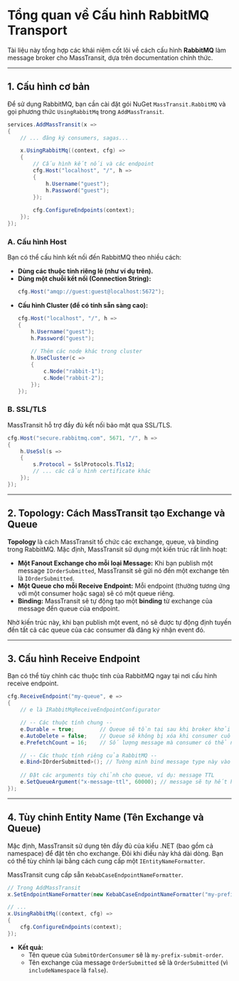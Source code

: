 # Tổng quan về Cấu hình RabbitMQ Transport

Tài liệu này tổng hợp các khái niệm cốt lõi về cách cấu hình **RabbitMQ** làm message broker cho MassTransit, dựa trên documentation chính thức.

---

## 1. Cấu hình cơ bản

Để sử dụng RabbitMQ, bạn cần cài đặt gói NuGet `MassTransit.RabbitMQ` và gọi phương thức `UsingRabbitMq` trong `AddMassTransit`.

```csharp
services.AddMassTransit(x =>
{
    // ... đăng ký consumers, sagas...

    x.UsingRabbitMq((context, cfg) =>
    {
        // Cấu hình kết nối và các endpoint
        cfg.Host("localhost", "/", h =>
        {
            h.Username("guest");
            h.Password("guest");
        });
        
        cfg.ConfigureEndpoints(context);
    });
});
```

### A. Cấu hình Host
Bạn có thể cấu hình kết nối đến RabbitMQ theo nhiều cách:
* **Dùng các thuộc tính riêng lẻ (như ví dụ trên).**
* **Dùng một chuỗi kết nối (Connection String):**
  ```csharp
  cfg.Host("amqp://guest:guest@localhost:5672");
  ```
* **Cấu hình Cluster (để có tính sẵn sàng cao):**
  ```csharp
  cfg.Host("localhost", "/", h => 
  {
      h.Username("guest");
      h.Password("guest");
      
      // Thêm các node khác trong cluster
      h.UseCluster(c => 
      {
          c.Node("rabbit-1");
          c.Node("rabbit-2");
      });
  });
  ```
### B. SSL/TLS
MassTransit hỗ trợ đầy đủ kết nối bảo mật qua SSL/TLS.
```csharp
cfg.Host("secure.rabbitmq.com", 5671, "/", h =>
{
    h.UseSsl(s => 
    {
        s.Protocol = SslProtocols.Tls12;
        // ... các cấu hình certificate khác
    });
});
```

---

## 2. Topology: Cách MassTransit tạo Exchange và Queue

**Topology** là cách MassTransit tổ chức các exchange, queue, và binding trong RabbitMQ. Mặc định, MassTransit sử dụng một kiến trúc rất linh hoạt:

* **Một Fanout Exchange cho mỗi loại Message:** Khi bạn publish một message `IOrderSubmitted`, MassTransit sẽ gửi nó đến một exchange tên là `IOrderSubmitted`.
* **Một Queue cho mỗi Receive Endpoint:** Mỗi endpoint (thường tương ứng với một consumer hoặc saga) sẽ có một queue riêng.
* **Binding:** MassTransit sẽ tự động tạo một **binding** từ exchange của message đến queue của endpoint.



Nhờ kiến trúc này, khi bạn publish một event, nó sẽ được tự động định tuyến đến tất cả các queue của các consumer đã đăng ký nhận event đó.

---

## 3. Cấu hình Receive Endpoint

Bạn có thể tùy chỉnh các thuộc tính của RabbitMQ ngay tại nơi cấu hình receive endpoint.

```csharp
cfg.ReceiveEndpoint("my-queue", e =>
{
    // e là IRabbitMqReceiveEndpointConfigurator

    // -- Các thuộc tính chung --
    e.Durable = true;        // Queue sẽ tồn tại sau khi broker khởi động lại (mặc định là true)
    e.AutoDelete = false;    // Queue sẽ không bị xóa khi consumer cuối cùng ngắt kết nối (mặc định là false)
    e.PrefetchCount = 16;    // Số lượng message mà consumer có thể nhận cùng lúc

    // -- Các thuộc tính riêng của RabbitMQ --
    e.Bind<IOrderSubmitted>(); // Tường minh bind message type này vào endpoint
    
    // Đặt các arguments tùy chỉnh cho queue, ví dụ: message TTL
    e.SetQueueArgument("x-message-ttl", 60000); // message sẽ tự hết hạn sau 60s
});
```

---

## 4. Tùy chỉnh Entity Name (Tên Exchange và Queue)

Mặc định, MassTransit sử dụng tên đầy đủ của kiểu .NET (bao gồm cả namespace) để đặt tên cho exchange. Đôi khi điều này khá dài dòng. Bạn có thể tùy chỉnh lại bằng cách cung cấp một `IEntityNameFormatter`.

MassTransit cung cấp sẵn `KebabCaseEndpointNameFormatter`.

```csharp
// Trong AddMassTransit
x.SetEndpointNameFormatter(new KebabCaseEndpointNameFormatter("my-prefix", false));

// ...
x.UsingRabbitMq((context, cfg) => 
{
    cfg.ConfigureEndpoints(context);
});
```
* **Kết quả:**
    * Tên queue của `SubmitOrderConsumer` sẽ là `my-prefix-submit-order`.
    * Tên exchange của message `OrderSubmitted` sẽ là `OrderSubmitted` (vì `includeNamespace` là `false`).